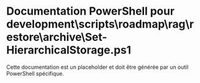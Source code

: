 # Documentation PowerShell pour development\scripts\roadmap\rag\restore\archive\Set-HierarchicalStorage.ps1

Cette documentation est un placeholder et doit être générée par un outil PowerShell spécifique.
